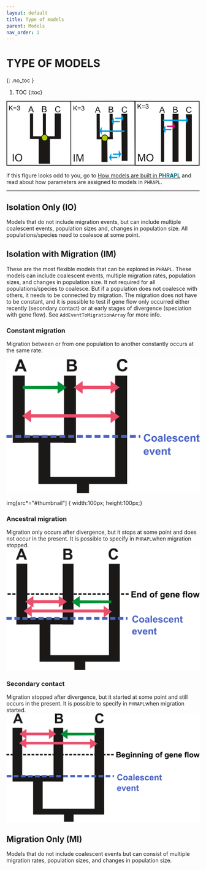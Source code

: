```yaml
---
layout: default
title: Type of models
parent: Models
nav_order: 1
---
```


# TYPE OF MODELS
{: .no_toc }
1. TOC
{:toc}


![](https://github.com/ariadnamorales/phrapl-manual/blob/master/images/modelType.png?raw=true)

if this fIgure looks odd to you, go to [How models are built in  **<font color='#006579'>PHRAPL</font>**](https://phrapl.github.io/Content/GenerateSetModels) and read about how parameters are assigned to models in `PHRAPL`.

---
## Isolation Only (IO)
Models that do not include migration events, but can include multiple coalescent events, population sizes and, changes in population size. All populations/species need to coalesce at some point.


## Isolation with Migration (IM)
These are the most flexible models that can be explored in `PHRAPL`. These models can include coalescent events, multiple migration rates, population sizes, and changes in population size. 
It not required for all populations/species to coalesce. But if a population does not coalesce with others, it needs to be connected by migration.
The migration does not have to be constant, and it is possible to test if gene flow only occurred either recently (secondary contact) or at early stages of divergence (speciation with gene flow). See `AddEventToMigrationArray` for more info.


### Constant migration
Migration between or from one population to another constantly occurs at the same rate.

![](https://github.com/ariadnamorales/phrapl-manual/blob/master/images/constantMigration.png#thumbnail)

img[src*="#thumbnail"] {   width:100px;    height:100px;}


### Ancestral migration
Migration only occurs after divergence, but it stops at some point and does not occur in the present. It is possible to specify in `PHRAPL`when migration stopped.
![](https://github.com/ariadnamorales/phrapl-manual/blob/master/images/ancMigration.png?raw=true)

### Secondary contact
Migration stopped after divergence, but it started at some point and still occurs in the present. It is possible to specify in `PHRAPL`when migration started.
![](https://github.com/ariadnamorales/phrapl-manual/blob/master/images/secondaryContact.png?raw=true)

## Migration Only (MI)
Models that do not include coalescent events but can consist of multiple migration rates, population sizes, and changes in population size.
